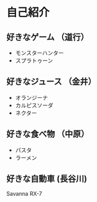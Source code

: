 # 自己紹介

## 好きなゲーム （道行）
- モンスターハンター
- スプラトゥーン

## 好きなジュース （金井）
- オランジーナ
- カルピスソーダ
- ネクター

## 好きな食べ物 （中原）
- パスタ
- ラーメン

## 好きな自動車 (長谷川)
Savanna RX-7
